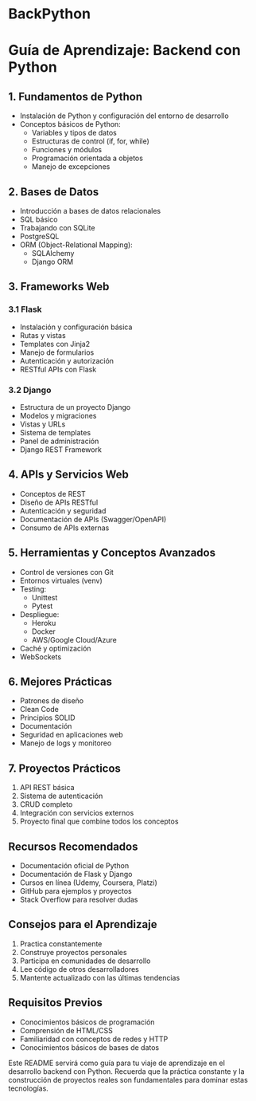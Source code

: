 # BackPython

          
# Guía de Aprendizaje: Backend con Python

## 1. Fundamentos de Python
- Instalación de Python y configuración del entorno de desarrollo
- Conceptos básicos de Python:
  - Variables y tipos de datos
  - Estructuras de control (if, for, while)
  - Funciones y módulos
  - Programación orientada a objetos
  - Manejo de excepciones

## 2. Bases de Datos
- Introducción a bases de datos relacionales
- SQL básico
- Trabajando con SQLite
- PostgreSQL
- ORM (Object-Relational Mapping):
  - SQLAlchemy
  - Django ORM

## 3. Frameworks Web
### 3.1 Flask
- Instalación y configuración básica
- Rutas y vistas
- Templates con Jinja2
- Manejo de formularios
- Autenticación y autorización
- RESTful APIs con Flask

### 3.2 Django
- Estructura de un proyecto Django
- Modelos y migraciones
- Vistas y URLs
- Sistema de templates
- Panel de administración
- Django REST Framework

## 4. APIs y Servicios Web
- Conceptos de REST
- Diseño de APIs RESTful
- Autenticación y seguridad
- Documentación de APIs (Swagger/OpenAPI)
- Consumo de APIs externas

## 5. Herramientas y Conceptos Avanzados
- Control de versiones con Git
- Entornos virtuales (venv)
- Testing:
  - Unittest
  - Pytest
- Despliegue:
  - Heroku
  - Docker
  - AWS/Google Cloud/Azure
- Caché y optimización
- WebSockets

## 6. Mejores Prácticas
- Patrones de diseño
- Clean Code
- Principios SOLID
- Documentación
- Seguridad en aplicaciones web
- Manejo de logs y monitoreo

## 7. Proyectos Prácticos
1. API REST básica
2. Sistema de autenticación
3. CRUD completo
4. Integración con servicios externos
5. Proyecto final que combine todos los conceptos

## Recursos Recomendados
- Documentación oficial de Python
- Documentación de Flask y Django
- Cursos en línea (Udemy, Coursera, Platzi)
- GitHub para ejemplos y proyectos
- Stack Overflow para resolver dudas

## Consejos para el Aprendizaje
1. Practica constantemente
2. Construye proyectos personales
3. Participa en comunidades de desarrollo
4. Lee código de otros desarrolladores
5. Mantente actualizado con las últimas tendencias

## Requisitos Previos
- Conocimientos básicos de programación
- Comprensión de HTML/CSS
- Familiaridad con conceptos de redes y HTTP
- Conocimientos básicos de bases de datos

Este README servirá como guía para tu viaje de aprendizaje en el desarrollo backend con Python. Recuerda que la práctica constante y la construcción de proyectos reales son fundamentales para dominar estas tecnologías.

        
